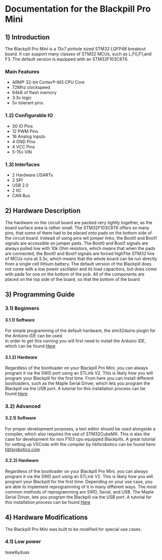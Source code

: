 # Documentation for the Blackpill Pro Mini

## 1) Introduction
The Blackpill Pro Mini is a 13x7 pinhole sized STM32 LQFP48 breakout board. It can support many classes of STM32 MCUs, such as L,F0,F1,and F3. The default version is equipped with an STM32F103C8T6.

### Main Features
* ARM® 32-bit Cortex®-M3 CPU Core
* 72Mhz clockspeed
* 64kB of flash memory
* 3.3v logic
* 5v tolerant pins

### 1.2) Configurable IO
* 30 IO Pins
* 12 PWM Pins
* 16 Analog Inputs
* 4 GND Pins
* 4 VCC Pins
* 5-15v VIN

### 1.3) Interfaces
* 2 Hardware USARTs
* 2 SPI
* USB 2.0
* 2 IIC
* CAN Bus

## 2) Hardware Description
The hardware on the circuit board are packed very tightly together, as the board surface area is rather small. The STM32F103C8T6 offers so many pins, that some of them had to be placed onto pads on the bottom side of the circuit board. Instead of using pins wit jumper links, the Boot0 and Boot1 signals are accessible on jumper pads. The Boot0 and Boot1 signals are always pulled low with 10k Ohm resistors, which means that when the pads are connected, the Boot0 and Boot1 signals are forced highThe STM32 line of MCUs runs at 3.3v, which means that the whole board can be run directly from a single cell lithium battery. The default version of the Blackpill does not come with a low power oscillator and its load capacitors, but does come with pads for one on the bottom of the pcb. All of the components are placed on the top side of the board, so that the bottom of the board

## 3) Programming Guide
### 3.1) Beginners
#### 3.1.1) Software
For simple programming of the default hardware, the stm32duino plugin for the Arduino IDE can be used.  
In order to get this running you will first need to install the Arduino IDE, which can be found [Here](https://www.arduino.cc/en/Main/Software#download)
#### 3.1.2) Hardware
   Regardless of the bootloader on your Blackpill Pro Mini, you can always program it via the SWD port using an STLink V2. This is likely how you will program your Blackpill for the first time. From here you can install different bootloaders, such as the Maple Serial Driver, which lets you program the Blackpill via the USB port. A tutorial for this installation process can be found [Here](https://circuitdigest.com/microcontroller-projects/programming-stm32f103c8-board-using-usb-port)

### 3.2) Advanced
#### 3.2.1) Software
   For proper development purposes, a text editor should be used alongside a compiler, which also requires the use of STM32CubeMX. 
   This is also the case for development for non F103 cpu equipped Blackpills.
   A great tutorial for setting up VSCode with the compiler by hbfsrobotics can be found here: [hbfsrobotics.com](http://hbfsrobotics.com/blog/configuring-vs-code-arm-development-stm32cubemx)
#### 3.2.2) Hardware
   Regardless of the bootloader on your Blackpill Pro Mini, you can always program it via the SWD port using an STLink V2. This is likely how you will program your Blackpill for the first time. Depending on your use case, you are able to implement reprogramming of it in many different ways. The most common methods of reprogramming are SWD, Serial, and USB.
   The Maple Serial Driver, lets you program the Blackpill via the USB port. A tutorial for this installation process can be found [Here](https://circuitdigest.com/microcontroller-projects/programming-stm32f103c8-board-using-usb-port)

## 4) Hardware Modifications
The Blackpill Pro Mini was built to be modified for special use cases.
### 4.1) Low power
   teaw6yduas
